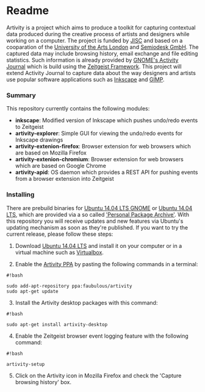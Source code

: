 # Readme #

Artivity is a project which aims to produce a toolkit for capturing contextual data produced during the creative process of artists and designers while working on a computer. The project is funded by [JISC](http://www.jisc.ac.uk) and based on a cooparation of the [University of the Arts London](http://www.arts.ac.uk) and [Semiodesk GmbH](http://www.semiodesk.com). The captured data may include browsing history, email exchange and file editing statistics. Such information is already provided by [GNOME's Activity Journal](http://en.wikipedia.org/wiki/GNOME_Activity_Journal) which is build using the [Zeitgeist Framework](http://zeitgeist-project.com). This project will extend Activity Journal to capture data about the way designers and artists use popular software applications such as [Inkscape](https://inkscape.org/en/) and [GIMP](http://www.gimp.org).

### Summary ###

This repository currently contains the following modules:

* **inkscape**: Modified version of Inkscape which pushes undo/redo events to Zeitgeist
* **artivity-explorer**: Simple GUI for viewing the undo/redo events for Inkscape drawings
* **artivity-extenion-firefox**: Browser extension for web browsers which are based on Mozilla Firefox
* **artivity-extenion-chromium**: Browser extension for web browsers which are based on Google Chrome
* **artivity-apid**: OS daemon which provides a REST API for pushing events from a browser extension into Zeitgeist

### Installing ###

There are prebuild binaries for [Ubuntu 14.04 LTS GNOME](http://cdimage.ubuntu.com/ubuntu-gnome/releases/14.04/release/) or [Ubuntu 14.04 LTS](http://www.ubuntu.com/), which are provided via a so called ['Personal Package Archive'](http://wiki.ubuntuusers.de/Launchpad/PPA). With this repository you will receive updates and new features via Ubuntu's updating mechanism as soon as they're published. If you want to try the current release, please follow these steps:

1) Download [Ubuntu 14.04 LTS](http://releases.ubuntu.com/14.04/) and install it on your computer or in a virtual machine such as [Virtualbox](https://www.virtualbox.org).

2) Enable the [Artivity PPA](https://launchpad.net/~faubulous/+archive/ubuntu/artivity) by pasting the following commands in a terminal:
```
#!bash

sudo add-apt-repository ppa:faubulous/artivity
sudo apt-get update
```

3) Install the Artivity desktop packages with this command:
```
#!bash

sudo apt-get install artivity-desktop
```

4) Enable the Zeitgeist browser event logging feature with the following command:
```
#!bash

artivity-setup
```
5) Click on the Artivity icon in Mozilla Firefox and check the 'Capture browsing history' box.